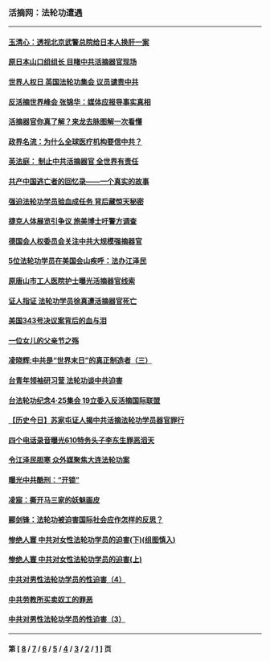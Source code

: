 ### 活摘网：法轮功遭遇
---
#### [玉清心：透视北京武警总院给日本人换肝一案](../../pages/nf5881/n13771978.md?07240430) 
#### [原日本山口组组长 目睹中共活摘器官现场](../../pages/nf5881/n13767360.md?07240430) 
#### [世界人权日 英国法轮功集会 议员谴责中共](../../pages/nf5881/n13431763.md?07240430) 
#### [反活摘世界峰会 张锦华：媒体应报导事实真相](../../pages/nf5881/n13278502.md?07240430) 
#### [活摘器官你真了解？来龙去脉图解一次看懂](../../pages/nf5881/n13013820.md?07240430) 
#### [政界名流：为什么全球医疗机构要信中共？](../../pages/nf5881/n11945479.md?07240430) 
#### [英法庭： 制止中共活摘器官 全世界有责任](../../pages/nf5881/n11330691.md?07240430) 
#### [共产中国逃亡者的回忆录——一个真实的故事](../../pages/nf5881/n10918649.md?07240430) 
#### [强迫法轮功学员验血成任务 背后藏惊天秘密](../../pages/nf5881/n4252384.md?07240430) 
#### [捷克人体展览引争议 旅美博士吁警方调查](../../pages/nf5881/n9429187.md?07240430) 
#### [德国会人权委员会关注中共大规模强摘器官](../../pages/nf5881/n8418950.md?07240430) 
#### [5位法轮功学员在美国会山疾呼：法办江泽民](../../pages/nf5881/n8101519.md?07240430) 
#### [原唐山市工人医院护士曝光活摘器官线索](../../pages/nf5881/n8076384.md?07240430) 
#### [证人指证 法轮功学员徐真遭活摘器官死亡](../../pages/nf5881/n8042467.md?07240430) 
#### [美国343号决议案背后的血与泪](../../pages/nf5881/n8020684.md?07240430) 
#### [一位女儿的父亲节之殇](../../pages/nf5881/n8014122.md?07240430) 
#### [凌晓辉:中共是“世界末日”的真正制造者（三）](../../pages/nf5881/n4210333.md?07240430) 
#### [台青年领袖研习营 法轮功谈中共迫害](../../pages/nf5881/n4141857.md?07240430) 
#### [台法轮功纪念4‧25集会 19立委入反活摘国际联盟](../../pages/nf5881/n4141821.md?07240430) 
#### [【历史今日】苏家屯证人揭中共活摘法轮功学员器官罪行](../../pages/nf5881/n4135912.md?07240430) 
#### [四个电话录音曝光610特务头子李东生罪恶滔天](../../pages/nf5881/n4040060.md?07240430) 
#### [令江泽民胆寒 众外媒聚焦大连法轮功案](../../pages/nf5881/n3932671.md?07240430) 
#### [曝光中共酷刑：“开锁”](../../pages/nf5881/n3889373.md?07240430) 
#### [凌宸：撕开马三家的妖魅画皮](../../pages/nf5881/n3849369.md?07240430) 
#### [郦剑锋：法轮功被迫害国际社会应作怎样的反思？](../../pages/nf5881/n3824560.md?07240430) 
#### [惨绝人寰 中共对女性法轮功学员的迫害(下)(组图慎入)](../../pages/nf5881/n3816285.md?07240430) 
#### [惨绝人寰 中共对女性法轮功学员的迫害(上)](../../pages/nf5881/n3815374.md?07240430) 
#### [中共对男性法轮功学员的性迫害（4）](../../pages/nf5881/n3769144.md?07240430) 
#### [中共劳教所买卖奴工的罪恶](../../pages/nf5881/n3769378.md?07240430) 
#### [中共对男性法轮功学员的性迫害（3）](../../pages/nf5881/n3768231.md?07240430) 

---
#### 第 [ [8](./8.md?07240430) / [7](./7.md?07240430) / [6](./6.md?07240430) / [5](./5.md?07240430) / [4](./4.md?07240430) / [3](./3.md?07240430) / [2](./2.md?07240430) / [1](./1.md?07240430) ] 页
